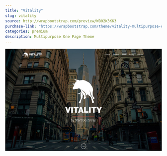 ```yaml
---
title: "Vitality"
slug: vitality
source: http://wrapbootstrap.com/preview/WB02K3KK3
purchase-link: "https://wrapbootstrap.com/theme/vitality-multipurpose-one-page-theme-WB02K3KK3"
categories: premium
description: Multipurpose One Page Theme
---
```


<img src="/assets/img/premium/vitality.jpg" class="img-responsive" alt="Vitality - One Page Bootstrap Theme">